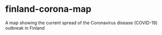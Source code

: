 # finland-corona-map
A map showing the current spread of the Coronavirus disease (COVID-19) outbreak in Finland
